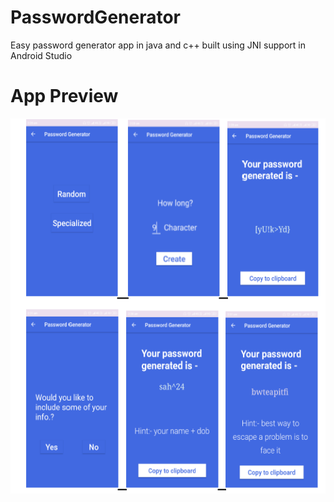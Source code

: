 # PasswordGenerator
Easy password generator app in java and c++ built using JNI support in Android Studio
# App Preview
<img src="https://github.com/SahilVerma0651/PasswordGenerator/blob/master/app.png" width="800" height="600"/>
